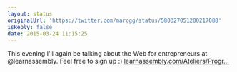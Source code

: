 ```yaml
---
layout: status
originalUrl: 'https://twitter.com/marcgg/status/580327051200217088'
isReply: false
date: 2015-03-24 11:15:25
---
```


This evening I'll again be talking about the Web for entrepreneurs at @learnassembly. Feel free to sign up :) [learnassembly.com/Ateliers/Progr…](http://www.learnassembly.com/Ateliers/Programmation/Le-web-pour-les-entrepreneurs/Le-mardi-24-mars-2015-a-19-00-00)
